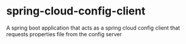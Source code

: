 # spring-cloud-config-client
A spring boot application that acts as a spring cloud config client that requests properties file from the config server

